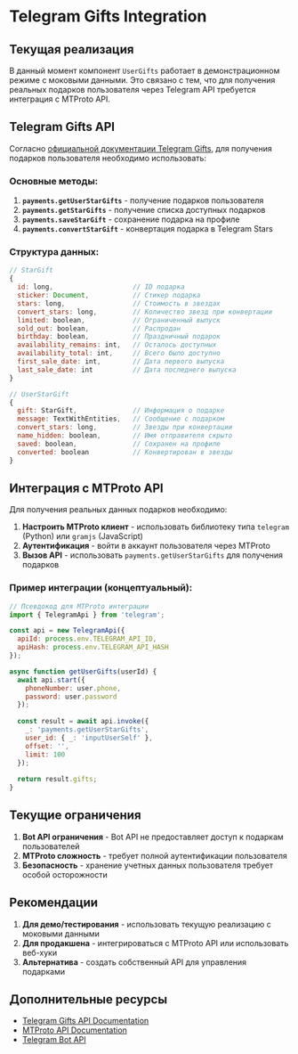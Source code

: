 # Telegram Gifts Integration

## Текущая реализация

В данный момент компонент `UserGifts` работает в демонстрационном режиме с моковыми данными. Это связано с тем, что для получения реальных подарков пользователя через Telegram API требуется интеграция с MTProto API.

## Telegram Gifts API

Согласно [официальной документации Telegram Gifts](https://core.telegram.org/api/gifts), для получения подарков пользователя необходимо использовать:

### Основные методы:

1. **`payments.getUserStarGifts`** - получение подарков пользователя
2. **`payments.getStarGifts`** - получение списка доступных подарков
3. **`payments.saveStarGift`** - сохранение подарка на профиле
4. **`payments.convertStarGift`** - конвертация подарка в Telegram Stars

### Структура данных:

```javascript
// StarGift
{
  id: long,                    // ID подарка
  sticker: Document,           // Стикер подарка
  stars: long,                 // Стоимость в звездах
  convert_stars: long,         // Количество звезд при конвертации
  limited: boolean,            // Ограниченный выпуск
  sold_out: boolean,           // Распродан
  birthday: boolean,           // Праздничный подарок
  availability_remains: int,   // Осталось доступных
  availability_total: int,     // Всего было доступно
  first_sale_date: int,        // Дата первого выпуска
  last_sale_date: int          // Дата последнего выпуска
}

// UserStarGift
{
  gift: StarGift,              // Информация о подарке
  message: TextWithEntities,   // Сообщение с подарком
  convert_stars: long,         // Звезды при конвертации
  name_hidden: boolean,        // Имя отправителя скрыто
  saved: boolean,              // Сохранен на профиле
  converted: boolean           // Конвертирован в звезды
}
```

## Интеграция с MTProto API

Для получения реальных данных подарков необходимо:

1. **Настроить MTProto клиент** - использовать библиотеку типа `telegram` (Python) или `gramjs` (JavaScript)
2. **Аутентификация** - войти в аккаунт пользователя через MTProto
3. **Вызов API** - использовать `payments.getUserStarGifts` для получения подарков

### Пример интеграции (концептуальный):

```javascript
// Псевдокод для MTProto интеграции
import { TelegramApi } from 'telegram';

const api = new TelegramApi({
  apiId: process.env.TELEGRAM_API_ID,
  apiHash: process.env.TELEGRAM_API_HASH
});

async function getUserGifts(userId) {
  await api.start({
    phoneNumber: user.phone,
    password: user.password
  });
  
  const result = await api.invoke({
    _: 'payments.getUserStarGifts',
    user_id: { _: 'inputUserSelf' },
    offset: '',
    limit: 100
  });
  
  return result.gifts;
}
```

## Текущие ограничения

1. **Bot API ограничения** - Bot API не предоставляет доступ к подаркам пользователей
2. **MTProto сложность** - требует полной аутентификации пользователя
3. **Безопасность** - хранение учетных данных пользователя требует особой осторожности

## Рекомендации

1. **Для демо/тестирования** - использовать текущую реализацию с моковыми данными
2. **Для продакшена** - интегрироваться с MTProto API или использовать веб-хуки
3. **Альтернатива** - создать собственный API для управления подарками

## Дополнительные ресурсы

- [Telegram Gifts API Documentation](https://core.telegram.org/api/gifts)
- [MTProto API Documentation](https://core.telegram.org/api)
- [Telegram Bot API](https://core.telegram.org/bots/api)
